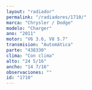 ```yaml
---
layout: "radiador"
permalink: "/radiadores/1710/"
marca: "Chrysler / Dodge"
modelo: "Charger"
ano: "2011"
motor: "V6 3.6, V8 5.7"
transmision: "Automática"
parte: "438330"
clima: "Con clima"
alto: "24 5/16"
ancho: "14 7/16"
observaciones: ""
id: "1710"
---
```


